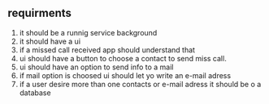 ## requirments
1. it should be a runnig service background
2. it should have a ui
3. if a missed call received app should understand that
4. ui should have a button to choose a contact to send miss call.
5. ui should have an option to send info to a mail
6. if mail option is choosed ui should let yo write an e-mail adress
7. if a user desire more than one contacts or e-mail adress it should be o a database

